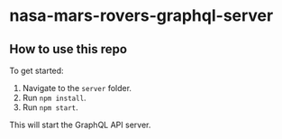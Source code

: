 # nasa-mars-rovers-graphql-server

## How to use this repo

To get started:

1. Navigate to the `server` folder.
1. Run `npm install`.
1. Run `npm start`.

This will start the GraphQL API server.

 
